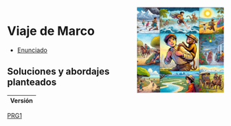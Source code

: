 <img src="../../images/viajeMarco.png" width="40%" align="right"/>

# Viaje de Marco

- [Enunciado](enunciado.md)

## Soluciones y abordajes planteados

|Versión|
|-|
[PRG1](./src/vPRG1/Marco.java)